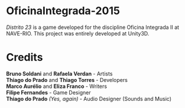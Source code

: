 # OficinaIntegrada-2015
*Distrito 23* is a game developed for the discipline Oficina Integrada II at NAVE-RIO. This project was entirely developed at Unity3D.

# Credits
**Bruno Soldani**  and **Rafaela Verdan** - Artists \
**Thiago do Prado** and **Thiago Torres** - Developers \
**Marco Aurélio** and **Eliza Franco** - Writers \
**Filipe Fernandes** - Game Designer \
**Thiago do Prado** *(Yes, again)* - Audio Designer (Sounds and Music)
